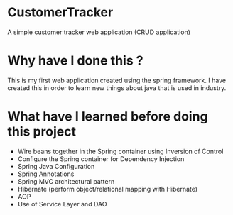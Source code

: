 # CustomerTracker
A simple customer tracker web application (CRUD application)

# Why have I done this ? 
This is my first web application created using the spring framework.
I have created this in order to learn new things about java that is used in industry.

# What have I learned before doing this project
* Wire beans together in the Spring container using Inversion of Control
* Configure the Spring container for Dependency Injection
* Spring Java Configuration
* Spring Annotations
* Spring MVC architectural pattern
* Hibernate (perform object/relational mapping with Hibernate)
* AOP
* Use of Service Layer and DAO



